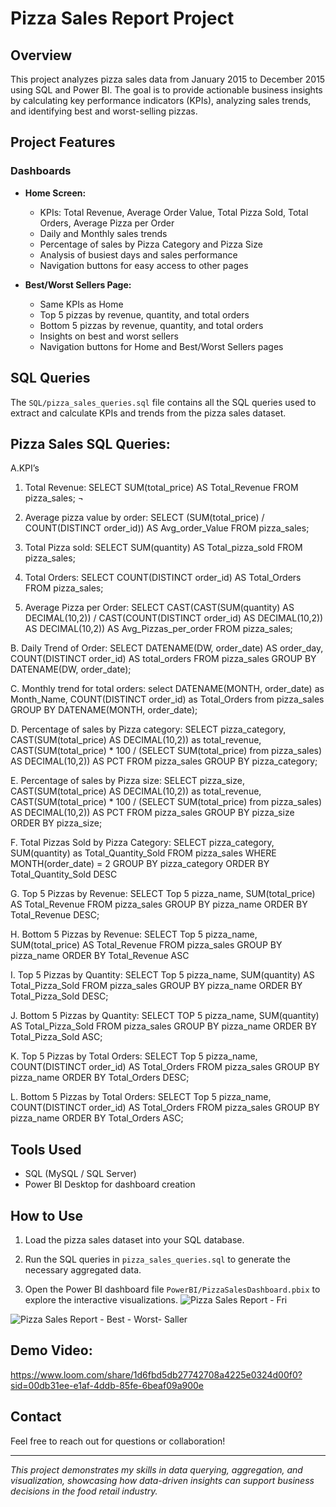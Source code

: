 # Pizza Sales Report Project
## Overview
This project analyzes pizza sales data from January 2015 to December 2015 using SQL and Power BI. The goal is to provide actionable business insights by calculating key performance indicators (KPIs), analyzing sales trends, and identifying best and worst-selling pizzas.

## Project Features

### Dashboards
- **Home Screen:**
  - KPIs: Total Revenue, Average Order Value, Total Pizza Sold, Total Orders, Average Pizza per Order
  - Daily and Monthly sales trends
  - Percentage of sales by Pizza Category and Pizza Size
  - Analysis of busiest days and sales performance
  - Navigation buttons for easy access to other pages

- **Best/Worst Sellers Page:**
  - Same KPIs as Home
  - Top 5 pizzas by revenue, quantity, and total orders
  - Bottom 5 pizzas by revenue, quantity, and total orders
  - Insights on best and worst sellers
  - Navigation buttons for Home and Best/Worst Sellers pages

## SQL Queries
The `SQL/pizza_sales_queries.sql` file contains all the SQL queries used to extract and calculate KPIs and trends from the pizza sales dataset.
## Pizza Sales SQL Queries:
A.KPI’s
1. Total Revenue: 
SELECT SUM(total_price) AS Total_Revenue FROM pizza_sales;
¬ 
2. Average pizza value by order: 
SELECT (SUM(total_price) / COUNT(DISTINCT order_id)) AS Avg_order_Value FROM pizza_sales;
 
3. Total Pizza sold: 
SELECT SUM(quantity) AS Total_pizza_sold FROM pizza_sales;
 
4. Total  Orders: 
SELECT COUNT(DISTINCT order_id) AS Total_Orders FROM pizza_sales;
 
5. Average Pizza per Order: 
SELECT CAST(CAST(SUM(quantity) AS DECIMAL(10,2)) / 
CAST(COUNT(DISTINCT order_id) AS DECIMAL(10,2)) AS DECIMAL(10,2))
AS Avg_Pizzas_per_order
FROM pizza_sales;
 
B. Daily Trend of Order: 
SELECT DATENAME(DW, order_date) AS order_day, COUNT(DISTINCT order_id) AS total_orders 
FROM pizza_sales
GROUP BY DATENAME(DW, order_date);
 
C.  Monthly trend for total orders: 
select DATENAME(MONTH, order_date) as Month_Name, COUNT(DISTINCT order_id) as Total_Orders
from pizza_sales
GROUP BY DATENAME(MONTH, order_date);
 
D. Percentage of sales by Pizza category: 
SELECT pizza_category, CAST(SUM(total_price) AS DECIMAL(10,2)) as total_revenue,
CAST(SUM(total_price) * 100 / (SELECT SUM(total_price) from pizza_sales) AS DECIMAL(10,2)) AS PCT
FROM pizza_sales
GROUP BY pizza_category;
 
E. Percentage of sales by Pizza size: 
SELECT pizza_size, CAST(SUM(total_price) AS DECIMAL(10,2)) as total_revenue,
CAST(SUM(total_price) * 100 / (SELECT SUM(total_price) from pizza_sales) AS DECIMAL(10,2)) AS PCT
FROM pizza_sales
GROUP BY pizza_size
ORDER BY pizza_size;
 
F. Total Pizzas Sold by Pizza Category: 
SELECT pizza_category, SUM(quantity) as Total_Quantity_Sold
FROM pizza_sales
WHERE MONTH(order_date) = 2
GROUP BY pizza_category
ORDER BY Total_Quantity_Sold DESC
 
G. Top 5 Pizzas by Revenue:
SELECT Top 5 pizza_name, SUM(total_price) AS Total_Revenue
FROM pizza_sales
GROUP BY pizza_name
ORDER BY Total_Revenue DESC;
 
H. Bottom 5 Pizzas by Revenue: 
SELECT Top 5 pizza_name, SUM(total_price) AS Total_Revenue
FROM pizza_sales
GROUP BY pizza_name
ORDER BY Total_Revenue ASC
 
I. Top 5 Pizzas by Quantity: 
SELECT Top 5 pizza_name, SUM(quantity) AS Total_Pizza_Sold
FROM pizza_sales
GROUP BY pizza_name
ORDER BY Total_Pizza_Sold DESC;
 
J. Bottom 5 Pizzas by Quantity: 
SELECT TOP 5 pizza_name, SUM(quantity) AS Total_Pizza_Sold
FROM pizza_sales
GROUP BY pizza_name
ORDER BY Total_Pizza_Sold ASC;
 
K. Top 5 Pizzas by Total Orders: 
SELECT Top 5 pizza_name, COUNT(DISTINCT order_id) AS Total_Orders
FROM pizza_sales
GROUP BY pizza_name
ORDER BY Total_Orders DESC;
 
L. Bottom 5 Pizzas by Total Orders: 
SELECT Top 5 pizza_name, COUNT(DISTINCT order_id) AS Total_Orders
FROM pizza_sales
GROUP BY pizza_name
ORDER BY Total_Orders ASC;
 
## Tools Used
- SQL (MySQL / SQL Server)
- Power BI Desktop for dashboard creation

## How to Use
1. Load the pizza sales dataset into your SQL database.
2. Run the SQL queries in `pizza_sales_queries.sql` to generate the necessary aggregated data.
   
4. Open the Power BI dashboard file `PowerBI/PizzaSalesDashboard.pbix` to explore the interactive visualizations.
![Pizza Sales Report - Fri](https://github.com/user-attachments/assets/6bf2c226-7184-4392-a72d-9503caca479e)

![Pizza Sales Report - Best - Worst- Saller](https://github.com/user-attachments/assets/4443c76f-0d95-476b-98c0-52a165917d7b)

## Demo Video: 
https://www.loom.com/share/1d6fbd5db27742708a4225e0324d00f0?sid=00db31ee-e1af-4ddb-85fe-6beaf09a900e

## Contact
Feel free to reach out for questions or collaboration!

---

*This project demonstrates my skills in data querying, aggregation, and visualization, showcasing how data-driven insights can support business decisions in the food retail industry.*
